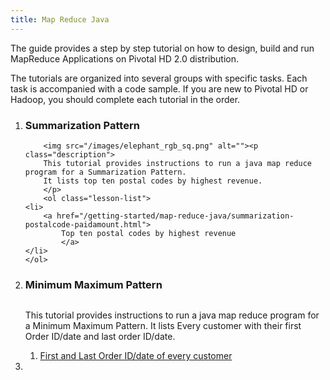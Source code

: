 ```yaml
---
title: Map Reduce Java
---
```


The guide provides a step by step tutorial on how to design, build and run MapReduce Applications on Pivotal HD 2.0 distribution.

The tutorials are organized into several groups with specific tasks. Each task is accompanied with a code sample.
If you are new to Pivotal HD or Hadoop, you should complete each tutorial in the order.

<ol class="class-list">
<li>
      <h3>Summarization Pattern</h3>
      <span></span>
   
    	<img src="/images/elephant_rgb_sq.png" alt=""><p class="description">
      	This tutorial provides instructions to run a java map reduce program for a Summarization Pattern.
      	It lists top ten postal codes by highest revenue.
    	</p>
    	<ol class="lesson-list">
	<li>
       	<a href="/getting-started/map-reduce-java/summarization-postalcode-paidamount.html">
        	Top ten postal codes by highest revenue  
     		</a>
	</li>
	</ol>

</li>


<li>
     
   <h3>Minimum Maximum Pattern</h3>
    	<img src="/images/elephant_rgb_sq.png" alt=""><p class="description">
      	This tutorial provides instructions to run a java map reduce program for a Minimum Maximum Pattern.
      	It lists Every customer with their first Order ID/date and last order ID/date.
    	</p>
    	<ol class="lesson-list">
	<li>
       	<a href="/getting-started/map-reduce-java/firstandlastorderiddate.html">
        	First and Last Order ID/date of every customer
     		</a>
	</li>
	</ol>

</li>
<li></li>
</ol>
